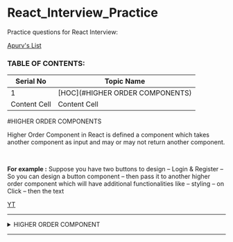 # React_Interview_Practice
Practice questions for React Interview:

[Apurv's List](https://ak-react-slides.netlify.app/#0)

### TABLE OF CONTENTS: 

| Serial No  | Topic Name |
| ------------- | ------------- |
| 1  |[HOC](#HIGHER ORDER COMPONENTS)|
| Content Cell  | Content Cell  |

#HIGHER ORDER COMPONENTS
<br>


Higher Order Component in React is defined a component which takes another component as input and may or may not return another component.
  
  <br>

  <b>For example :</b> Suppose you have two buttons to design – Login & Register – So you can design a button component – then pass it to another higher order component which will have additional functionalities like – styling – on Click – then the text

 [YT](https://www.youtube.com/watch?v=o22KRrxab18&list=PLmcRO0ZwQv4QMslGJQg7N8AzaHkC5pJ4t&index=28) 



---

<details>
<summary>HIGHER ORDER COMPONENT</summary>
<br>


Higher Order Component in React is defined a component which takes another component as input and may or may not return another component.
  
  <br>
  <br>

For example : Suppose you have two buttons to design – Login & Register – So you can design a button component – then pass it to another higher order component which will have additional functionalities like – styling – on Click – then the text

 [YT](https://www.youtube.com/watch?v=o22KRrxab18&list=PLmcRO0ZwQv4QMslGJQg7N8AzaHkC5pJ4t&index=28) 

</details>

---

